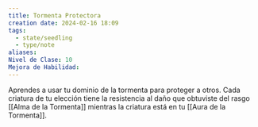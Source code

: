 ```yaml
---
title: Tormenta Protectora
creation date: 2024-02-16 18:09
tags:
  - state/seedling
  - type/note
aliases: 
Nivel de Clase: 10
Mejora de Habilidad:
---
```

Aprendes a usar tu dominio de la tormenta para proteger a otros. Cada criatura de tu elección tiene la resistencia al daño que obtuviste del rasgo [[Alma de la Tormenta]] mientras la criatura está en tu [[Aura de la Tormenta]].

